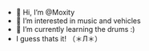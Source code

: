 - 👋 Hi, I’m @Moxity
- 👀 I’m interested in music and vehicles
- 🌱 I’m currently learning the drums :)
- I guess thats it! （＊Л＊）



